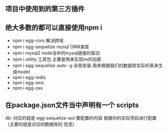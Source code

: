 ## 项目中使用到的第三方插件

## 绝大多数的都可以直接使用npm i 
- npm i egg-cors   解决跨域
- npm i egg-sequelize  mysql ORM类库
- npm i mysql2 node当中的mysql链接的驱动
- npm i utility 工具包  主要是用来实现md5加密
- npm i egg-sequelize-auto  -g  全局安装  用来根据我们的数据库实际的表来生成model
- npm i egg-redis 
- npm i egg-sms 
- npm i egg-oss


## 在package.json文件当中声明有一个 scripts 
db: 对应的就是 egg-sequelize-aut 要配置的内容 根据你的实际项目进行配置（主要的就是对应的数据库的 信息)